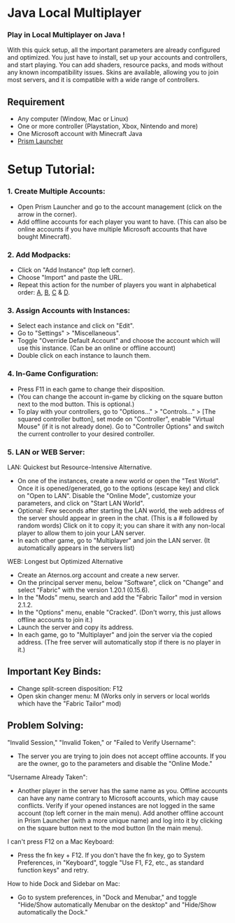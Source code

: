 # **__Java Local Multiplayer__**
### Play in Local Multiplayer on Java !
With this quick setup, all the important parameters are already configured and optimized. You just have to install, set up your accounts and controllers, and start playing. You can add shaders, resource packs, and mods without any known incompatibility issues. Skins are available, allowing you to join most servers, and it is compatible with a wide range of controllers.

## Requirement
- Any computer (Window, Mac or Linux)
- One or more controller (Playstation, Xbox, Nintendo and more)
- One Microsoft account with Minecraft Java
- [Prism Launcher](https://prismlauncher.org/download/)

# Setup Tutorial:

### 1. Create Multiple Accounts:
- Open Prism Launcher and go to the account management (click on the arrow in the corner).
- Add offline accounts for each player you want to have. (This can also be online accounts if you have multiple Microsoft accounts that have bought Minecraft).

### 2. Add Modpacks:
- Click on "Add Instance" (top left corner).
- Choose "Import" and paste the URL.
- Repeat this action for the number of players you want in alphabetical order:
[A](https://github.com/CoconutsXXS/Minecraft-Java-Splitscreen/releases/download/V1.0.1/Local.Multplayer.A.zip),
[B](https://github.com/CoconutsXXS/Minecraft-Java-Splitscreen/releases/download/V1.0.1/Local.Multplayer.B.zip),
[C](https://github.com/CoconutsXXS/Minecraft-Java-Splitscreen/releases/download/V1.0.1/Local.Multplayer.C.zip) &
[D](https://github.com/CoconutsXXS/Minecraft-Java-Splitscreen/releases/download/V1.0.1/Local.Multplayer.D.zip).

### 3. Assign Accounts with Instances:
- Select each instance and click on "Edit".
- Go to "Settings" > "Miscellaneous".
- Toggle "Override Default Account" and choose the account which will use this instance. (Can be an online or offline account)
- Double click on each instance to launch them.

### 4. In-Game Configuration:
- Press F11 in each game to change their disposition.
- (You can change the account in-game by clicking on the square button next to the mod button. This is optional.)
- To play with your controllers, go to "Options..." > "Controls..." > [The squared controller button], set mode on "Controller", enable "Virtual Mouse" (if it is not already done). Go to "Controller Options" and switch the current controller to your desired controller.

### 5. LAN or WEB Server:
LAN: Quickest but Resource-Intensive Alternative.
- On one of the instances, create a new world or open the "Test World". Once it is opened/generated, go to the options (escape key) and click on "Open to LAN". Disable the "Online Mode", customize your parameters, and click on "Start LAN World".
- Optional: Few seconds after starting the LAN world, the web address of the server should appear in green in the chat. (This is a # followed by random words) Click on it to copy it; you can share it with any non-local player to allow them to join your LAN server.
- In each other game, go to "Multiplayer" and join the LAN server. (It automatically appears in the servers list)

WEB: Longest but Optimized Alternative
- Create an Aternos.org account and create a new server.
- On the principal server menu, below "Software", click on "Change" and select "Fabric" with the version 1.20.1 (0.15.6).
- In the "Mods" menu, search and add the "Fabric Tailor" mod in version 2.1.2.
- In the "Options" menu, enable "Cracked". (Don't worry, this just allows offline accounts to join it.)
- Launch the server and copy its address.
- In each game, go to "Multiplayer" and join the server via the copied address. (The free server will automatically stop if there is no player in it.)



## Important Key Binds:

- Change split-screen disposition: F12
- Open skin changer menu: M (Works only in servers or local worlds which have the "Fabric Tailor" mod)



## Problem Solving:

"Invalid Session," "Invalid Token," or "Failed to Verify Username":
- The server you are trying to join does not accept offline accounts. If you are the owner, go to the parameters and disable the "Online Mode."

"Username Already Taken":
- Another player in the server has the same name as you. Offline accounts can have any name contrary to Microsoft accounts, which may cause conflicts. Verify if your opened instances are not logged in the same account (top left corner in the main menu). Add another offline account in Prism Launcher (with a more unique name) and log into it by clicking on the square button next to the mod button (In the main menu).

I can't press F12 on a Mac Keyboard:
- Press the fn key + F12. If you don't have the fn key, go to System Preferences, in "Keyboard", toggle "Use F1, F2, etc., as standard function keys" and retry.

How to hide Dock and Sidebar on Mac:
- Go to system preferences, in "Dock and Menubar," and toggle "Hide/Show automatically Menubar on the desktop" and "Hide/Show automatically the Dock."
